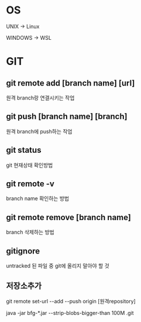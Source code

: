 # OS

UNIX -> Linux

WINDOWS -> WSL

# GIT

## git remote add [branch name] [url]
원격 branch랑 연결시키는 작업


## git push [branch name] [branch]
원격 branch에 push하는 작업

## git status
git 현재상태 확인방법

## git remote -v
branch name 확인하는 방법

## git remote remove [branch name]
branch 삭제하는 방법

## gitignore
untracked 된 파일 중 git에 올리지 말아야 할 것

## 저장소추가
git remote set-url --add --push origin [원격repository]


java -jar bfg-*.jar --strip-blobs-bigger-than 100M .git

